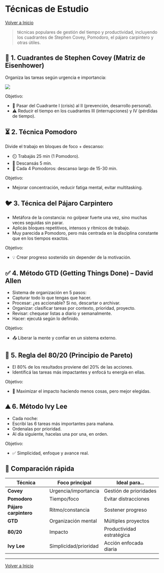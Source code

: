 # Técnicas de Estudio

[Volver a Inicio](../../README.md)

> técnicas populares de gestión del tiempo y productividad, incluyendo los cuadrantes de Stephen Covey, Pomodoro, el pájaro carpintero y otras útiles.

## 🧭 1. Cuadrantes de Stephen Covey (Matriz de Eisenhower)

Organiza las tareas según urgencia e importancia:

<img src="https://i0.wp.com/soyemprendedora.com.ar/wp-content/uploads/2023/02/cuadrantes-de-Stephen-Covey.webp?fit=505%2C318&ssl=1">

Objetivo:
- 🔁 Pasar del Cuadrante I (crisis) al II (prevención, desarrollo personal).
- ⚠️ Reducir el tiempo en los cuadrantes III (interrupciones) y IV (pérdidas de tiempo).

## ⏳ 2. Técnica Pomodoro

Divide el trabajo en bloques de foco + descanso:

- ⏲️ Trabajás 25 min (1 Pomodoro).
- 🛑 Descansás 5 min.
- 🔁 Cada 4 Pomodoros: descanso largo de 15-30 min.

Objetivo:
- Mejorar concentración, reducir fatiga mental, evitar multitasking.

## 🐦 3. Técnica del Pájaro Carpintero

- Metáfora de la constancia: no golpear fuerte una vez, sino muchas veces seguidas sin parar.
- Aplicás bloques repetitivos, intensos y rítmicos de trabajo.
- Muy parecida a Pomodoro, pero más centrada en la disciplina constante que en los tiempos exactos.

Objetivo:
- 💡 Crear progreso sostenido sin depender de la motivación.

## ✅ 4. Método GTD (Getting Things Done) – David Allen

- Sistema de organización en 5 pasos:
- Capturar todo lo que tengas que hacer.
- Procesar: ¿es accionable? Si no, descartar o archivar.
- Organizar: clasificar tareas por contexto, prioridad, proyecto.
- Revisar: chequear listas a diario y semanalmente.
- Hacer: ejecutá según lo definido.

Objetivo:
- 📤 Liberar la mente y confiar en un sistema externo.

## 🔢 5. Regla del 80/20 (Principio de Pareto)

- El 80% de los resultados proviene del 20% de las acciones.
- Identificá las tareas más impactantes y enfocá tu energía en ellas.

Objetivo:
- 🚀 Maximizar el impacto haciendo menos cosas, pero mejor elegidas.

## ⛰️ 6. Método Ivy Lee

- Cada noche:
- Escribí las 6 tareas más importantes para mañana.
- Ordenalas por prioridad.
- Al día siguiente, hacelas una por una, en orden.

Objetivo:
- ✅ Simplicidad, enfoque y avance real.

## 🧱 Comparación rápida

| Técnica               | Foco principal        | Ideal para...             |
| --------------------- | --------------------- | ------------------------- |
| **Covey**             | Urgencia/importancia  | Gestión de prioridades    |
| **Pomodoro**          | Tiempo/foco           | Evitar distracciones      |
| **Pájaro carpintero** | Ritmo/constancia      | Sostener progreso         |
| **GTD**               | Organización mental   | Múltiples proyectos       |
| **80/20**             | Impacto               | Productividad estratégica |
| **Ivy Lee**           | Simplicidad/prioridad | Acción enfocada diaria    |

---

[Volver a Inicio](../../README.md)